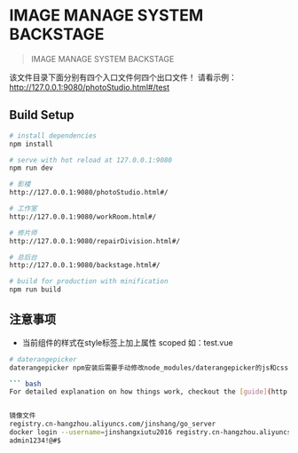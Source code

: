 # IMAGE MANAGE SYSTEM BACKSTAGE

> IMAGE MANAGE SYSTEM BACKSTAGE

该文件目录下面分别有四个入口文件何四个出口文件！
请看示例： http://127.0.0.1:9080/photoStudio.html#/test

## Build Setup

``` bash
# install dependencies
npm install

# serve with hot reload at 127.0.0.1:9080
npm run dev

# 影楼
http://127.0.0.1:9080/photoStudio.html#/

# 工作室
http://127.0.0.1:9080/workRoom.html#/

# 修片师
http://127.0.0.1:9080/repairDivision.html#/ 

# 总后台
http://127.0.0.1:9080/backstage.html#/

# build for production with minification
npm run build

```

## 注意事项

*   当前组件的样式在style标签上加上属性 scoped 如：test.vue

``` bash
# daterangepicker
daterangepicker npm安装后需要手动修改node_modules/daterangepicker的js和css  npm里面的版本太低了，需要手动更新到2.1.24版本

``` bash
For detailed explanation on how things work, checkout the [guide](http://vuejs-templates.github.io/webpack/) and [docs for vue-loader](http://vuejs.github.io/vue-loader).


镜像文件
registry.cn-hangzhou.aliyuncs.com/jinshang/go_server
docker login --username=jinshangxiutu2016 registry.cn-hangzhou.aliyuncs.com
admin1234!@#$